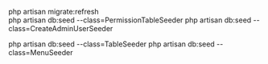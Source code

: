 php artisan migrate:refresh  
php artisan db:seed --class=PermissionTableSeeder
php artisan db:seed --class=CreateAdminUserSeeder

php artisan db:seed --class=TableSeeder 
php artisan db:seed --class=MenuSeeder 